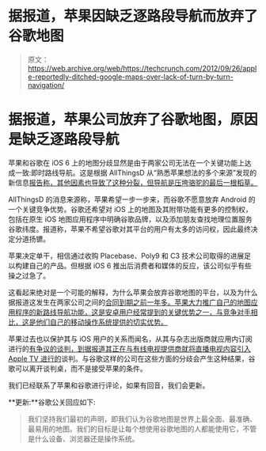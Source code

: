 # 据报道，苹果因缺乏逐路段导航而放弃了谷歌地图

> 原文：<https://web.archive.org/web/https://techcrunch.com/2012/09/26/apple-reportedly-ditched-google-maps-over-lack-of-turn-by-turn-navigation/>

# 据报道，苹果公司放弃了谷歌地图，原因是缺乏逐路段导航

苹果和谷歌在 iOS 6 上的地图分歧显然是由于两家公司无法在一个关键功能上达成一致:即时路线导航。这是根据 AllThingsD 从“熟悉苹果想法的多个来源”发现的新信息[报告称，其他因素也导致了这种分裂，但导航是压垮骆驼的最后一根稻草。](https://web.archive.org/web/20221226094842/http://allthingsd.com/20120926/apple-google-maps-talks-crashed-over-voice-guided-directions/)

AllThingsD 的消息来源称，苹果希望一步一步来，而谷歌不愿意放弃 Android 的一个关键竞争优势。谷歌还希望对 iOS 上的地图及其附带功能有更多的控制权，包括在原生 iOS 地图应用程序中明确谷歌品牌，以及添加朋友查找地理位置服务谷歌纬度。报道称，苹果不希望谷歌对其平台的用户有太多的访问权，因此最终决定分道扬镳。

苹果决定单干，相信通过收购 Placebase、Poly9 和 C3 技术公司取得的进展足以构建自己的产品。但根据 iOS 6 推出后消费者和媒体的反应，该公司似乎有些操之过急了。

这看起来绝对是一个可能的解释，为什么苹果会放弃谷歌地图的平台，以及为什么据报道这发生在两家公司之间的[合同到期之前一年多。苹果大力推广自己的地图应用程序的新路线导航功能，这是安卓用户经常提到的关键优势之一，与竞争对手相比，这是他们自己的移动操作系统提供的切实优势。](https://web.archive.org/web/20221226094842/http://www.theverge.com/2012/9/25/3407614/apple-over-a-year-left-on-google-maps-contract-google-maps-ios-app)

苹果过去也以保护其与 iOS 用户的关系而闻名，从其与杂志出版商就应用内订阅进行的[有争议的谈判，到据](https://web.archive.org/web/20221226094842/https://techcrunch.com/2011/02/19/apple-kill-publishers/ "Steve Jobs Doesn’t Want to Kill Publishers, But Apple’s Subscription Strategy Will")[报道其正在与有线电视提供商就将直播电视内容引入 Apple TV 进行的](https://web.archive.org/web/20221226094842/https://techcrunch.com/2012/09/19/twc-willing-to-give-up-control-of-interface-not-customer-relationship-in-expanding-to-apple-tv/ "TWC Willing To Give Up Control Of Interface, Not Customer Relationship In Expanding To Apple TV")谈判。与谷歌这样的公司在这些方面的分歧会产生这种结果，谷歌可以离开谈判桌，而不是接受苹果的条件。

我们已经联系了苹果和谷歌进行评论，如果有回音，我们会更新。

**更新:**谷歌公关回应如下:

> 我们坚持我们最初的声明，即我们认为谷歌地图是世界上最全面、最准确、最易用的地图。我们的目标是让每个想使用谷歌地图的人都能使用它，不管是什么设备、浏览器还是操作系统。